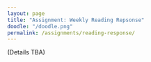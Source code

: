 ```yaml
---
layout: page
title: "Assignment: Weekly Reading Repsonse"
doodle: "/doodle.png"
permalink: /assignments/reading-response/
---
```


(Details TBA)
